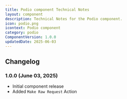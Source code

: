 ```yaml
---
title: Podio component Technical Notes
layout: component
description: Technical Notes for the Podio component.
icon: podio.png
icontext: Podio component
category: podio
ComponentVersion: 1.0.0
updatedDate: 2025-06-03
---
```


## Changelog

### 1.0.0 (June 03, 2025)

* Initial component release
* Added `Make Raw Request` Action